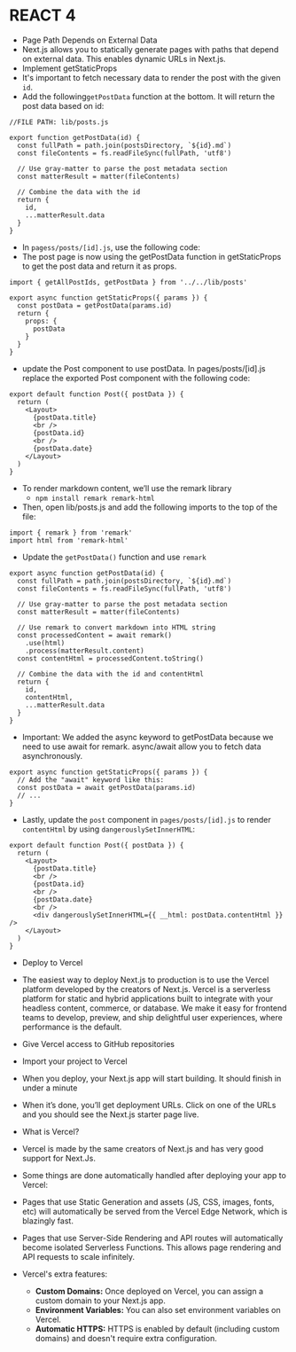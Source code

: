# REACT 4

- Page Path Depends on External Data
- Next.js allows you to statically generate pages with paths that depend on external data. This enables dynamic URLs in Next.js.
- Implement getStaticProps
- It's important to fetch necessary data to render the post with the given `id`.
- Add the following`getPostData` function at the bottom. It will return the post data based on id:

```
//FILE PATH: lib/posts.js

export function getPostData(id) {
  const fullPath = path.join(postsDirectory, `${id}.md`)
  const fileContents = fs.readFileSync(fullPath, 'utf8')

  // Use gray-matter to parse the post metadata section
  const matterResult = matter(fileContents)

  // Combine the data with the id
  return {
    id,
    ...matterResult.data
  }
}
```
- In `pagess/posts/[id].js`, use the following code:
- The post page is now using the getPostData function in getStaticProps to get the post data and return it as props.
```
import { getAllPostIds, getPostData } from '../../lib/posts'

export async function getStaticProps({ params }) {
  const postData = getPostData(params.id)
  return {
    props: {
      postData
    }
  }
}
```
- update the Post component to use postData. In pages/posts/[id].js replace the exported Post component with the following code:
```
export default function Post({ postData }) {
  return (
    <Layout>
      {postData.title}
      <br />
      {postData.id}
      <br />
      {postData.date}
    </Layout>
  )
}
```

- To render markdown content, we’ll use the remark library
  * `npm install remark remark-html`
- Then, open lib/posts.js and add the following imports to the top of the file:
```
import { remark } from 'remark'
import html from 'remark-html'
```
- Update the `getPostData()` function and use `remark`
```
export async function getPostData(id) {
  const fullPath = path.join(postsDirectory, `${id}.md`)
  const fileContents = fs.readFileSync(fullPath, 'utf8')

  // Use gray-matter to parse the post metadata section
  const matterResult = matter(fileContents)

  // Use remark to convert markdown into HTML string
  const processedContent = await remark()
    .use(html)
    .process(matterResult.content)
  const contentHtml = processedContent.toString()

  // Combine the data with the id and contentHtml
  return {
    id,
    contentHtml,
    ...matterResult.data
  }
}
```
- Important: We added the async keyword to getPostData because we need to use await for remark. async/await allow you to fetch data asynchronously.
```
export async function getStaticProps({ params }) {
  // Add the "await" keyword like this:
  const postData = await getPostData(params.id)
  // ...
}
```
- Lastly, update the `post` component in `pages/posts/[id].js` to render `contentHtml` by using `dangerouslySetInnerHTML`:
```
export default function Post({ postData }) {
  return (
    <Layout>
      {postData.title}
      <br />
      {postData.id}
      <br />
      {postData.date}
      <br />
      <div dangerouslySetInnerHTML={{ __html: postData.contentHtml }} />
    </Layout>
  )
}
```
- Deploy to Vercel
- The easiest way to deploy Next.js to production is to use the Vercel platform developed by the creators of Next.js. Vercel is a serverless platform for static and hybrid applications built to integrate with your headless content, commerce, or database. We make it easy for frontend teams to develop, preview, and ship delightful user experiences, where performance is the default.
- Give Vercel access to GitHub repositories
- Import your project to Vercel
- When you deploy, your Next.js app will start building. It should finish in under a minute
- When it’s done, you’ll get deployment URLs. Click on one of the URLs and you should see the Next.js starter page live.

- What is Vercel?
- Vercel is made by the same creators of Next.js and has very good support for Next.Js.
- Some things are done automatically handled after deploying your app to Vercel:
- Pages that use Static Generation and assets (JS, CSS, images, fonts, etc) will automatically be served from the Vercel Edge Network, which is blazingly fast.
- Pages that use Server-Side Rendering and API routes will automatically become isolated Serverless Functions. This allows page rendering and API requests to scale infinitely.

- Vercel's extra features:
  * **Custom Domains:** Once deployed on Vercel, you can assign a custom domain to your Next.js app. 
  * **Environment Variables:** You can also set environment variables on Vercel. 
  * **Automatic HTTPS:** HTTPS is enabled by default (including custom domains) and doesn't require extra configuration.

